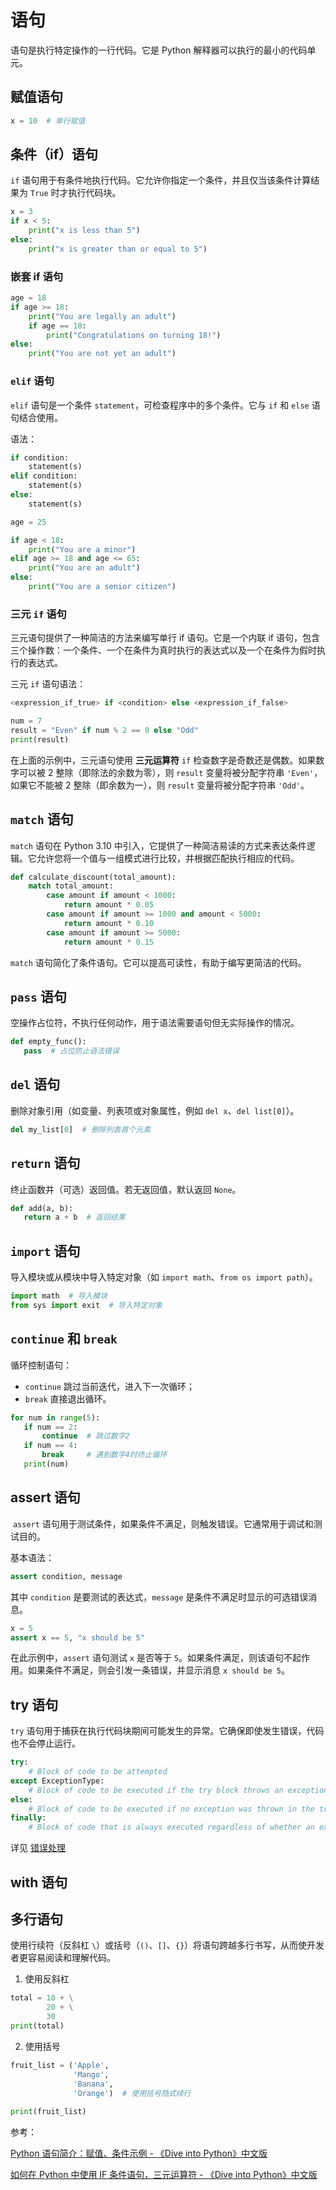 # 语句

语句是执行特定操作的一行代码。它是 Python 解释器可以执行的最小的代码单元。

## 赋值语句

```python
x = 10  # 单行赋值
```

## 条件（if）语句

`if` 语句用于有条件地执行代码。它允许你指定一个条件，并且仅当该条件计算结果为 `True` 时才执行代码块。

```python
x = 3
if x < 5:
    print("x is less than 5")
else:
    print("x is greater than or equal to 5")
```

### 嵌套 if 语句

```python
age = 18
if age >= 18:
    print("You are legally an adult")
    if age == 18:
        print("Congratulations on turning 18!")
else:
    print("You are not yet an adult")
```

### `elif` 语句

`elif` 语句是一个条件 `statement`，可检查程序中的多个条件。它与 `if` 和 `else` 语句结合使用。

语法：

```python
if condition:
    statement(s)
elif condition:
    statement(s)
else:
    statement(s)
```

```python
age = 25

if age < 18:
    print("You are a minor")
elif age >= 18 and age <= 65:
    print("You are an adult")
else:
    print("You are a senior citizen")
```

### 三元 `if` 语句

三元语句提供了一种简洁的方法来编写单行 if 语句。它是一个内联 if 语句，包含三个操作数：一个条件、一个在条件为真时执行的表达式以及一个在条件为假时执行的表达式。

三元 `if` 语句语法：

```python
<expression_if_true> if <condition> else <expression_if_false>
```

```python
num = 7
result = "Even" if num % 2 == 0 else "Odd"
print(result)
```

在上面的示例中，三元语句使用 **三元运算符** `if` 检查数字是奇数还是偶数。如果数字可以被 2 整除（即除法的余数为零），则 `result` 变量将被分配字符串 `'Even'`，如果它不能被 2 整除（即余数为一），则 `result` 变量将被分配字符串 `'Odd'`。

## `match` 语句

`match` 语句在 Python 3.10 中引入，它提供了一种简洁易读的方式来表达条件逻辑。它允许您将一个值与一组模式进行比较，并根据匹配执行相应的代码。

```python
def calculate_discount(total_amount):
    match total_amount:
        case amount if amount < 1000:
            return amount * 0.05
        case amount if amount >= 1000 and amount < 5000:
            return amount * 0.10
        case amount if amount >= 5000:
            return amount * 0.15
```

`match` 语句简化了条件语句。它可以提高可读性，有助于编写更简洁的代码。


## `pass` 语句

空操作占位符，不执行任何动作，用于语法需要语句但无实际操作的情况。

```python
def empty_func():
   pass  # 占位防止语法错误
```

## `del` 语句

删除对象引用（如变量、列表项或对象属性，例如 `del x`、`del list[0]`）。

```python
del my_list[0]  # 删除列表首个元素
```

## `return` 语句

终止函数并（可选）返回值。若无返回值，默认返回 `None`。

```python
def add(a, b):
   return a + b  # 返回结果
```

## `import` 语句

导入模块或从模块中导入特定对象（如 `import math`、`from os import path`）。

```python
import math  # 导入模块
from sys import exit  # 导入特定对象
```

## `continue` 和 `break`

循环控制语句：
 - `continue` 跳过当前迭代，进入下一次循环；
 - `break` 直接退出循环。

```python
for num in range(5):
   if num == 2:
	   continue  # 跳过数字2
   if num == 4:
	   break     # 遇到数字4时终止循环
   print(num)
```

## assert 语句

 `assert` 语句用于测试条件，如果条件不满足，则触发错误。它通常用于调试和测试目的。

基本语法：

```python
assert condition, message
```

其中 `condition` 是要测试的表达式，`message` 是条件不满足时显示的可选错误消息。

```python
x = 5
assert x == 5, "x should be 5"
```

在此示例中，`assert` 语句测试 `x` 是否等于 `5`。如果条件满足，则该语句不起作用。如果条件不满足，则会引发一条错误，并显示消息 `x should be 5`。

## try 语句

 `try` 语句用于捕获在执行代码块期间可能发生的异常。它确保即使发生错误，代码也不会停止运行。

```python
try:
    # Block of code to be attempted
except ExceptionType:
    # Block of code to be executed if the try block throws an exception
else:
    # Block of code to be executed if no exception was thrown in the try block
finally:
    # Block of code that is always executed regardless of whether an exception was thrown or not
```

详见 [错误处理](./exceptions)


## with 语句

## 多行语句

使用行续符（反斜杠 `\`）或括号（`()`、`[]`、`{}`）将语句跨越多行书写，从而使开发者更容易阅读和理解代码。


1. 使用反斜杠

```python
total = 10 + \
        20 + \
        30
print(total)
```

2. 使用括号

```python
fruit_list = ('Apple',
              'Mango',
              'Banana',
              'Orange')  # 使用括号隐式续行
              
print(fruit_list)
```


参考：

[Python 语句简介：赋值、条件示例 - 《Dive into Python》中文版](https://diveintopython.cn/learn/statements)

[如何在 Python 中使用 IF 条件语句，三元运算符 - 《Dive into Python》中文版](https://diveintopython.cn/learn/statements/if)


